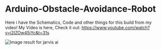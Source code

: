 # Arduino-Obstacle-Avoidance-Robot
Here i have the Schematics, Code and other things for this build from my video!
My Video is here, Check it out: https://www.youtube.com/watch?v=j2IZOw45iYc&t=31s

<img src="http://abhijitbangera.com/wp-content/uploads/2017/03/python-AI-825x510.jpg" alt="Image result for jarvis ai"/>
